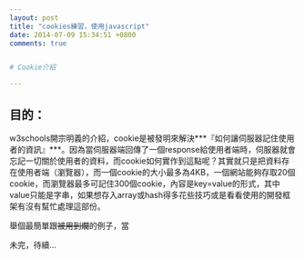 ```yaml
---
layout: post
title: "cookies練習，使用javascript"
date: 2014-07-09 15:34:51 +0800
comments: true


# Cookie介紹

---
```

## 目的：
w3schools開宗明義的介紹，cookie是被發明來解決***『如何讓伺服器記住使用者的資訊』***。因為當伺服器端回傳了一個response給使用者端時，伺服器就會忘記一切關於使用者的資料，而cookie如何實作到這點呢？其實就只是把資料存在使用者端（瀏覽器），而一個cookie的大小最多為4KB，一個網站能夠存取20個cookie，而瀏覽器最多可記住300個cookie，內容是key=value的形式，其中value只能是字串，如果想存入array或hash得多花些技巧或是看看使用的開發框架有沒有幫忙處理這部份。
<!-- more -->
舉個最簡單跟~~被用到爛~~的例子，當

未完，待續...


